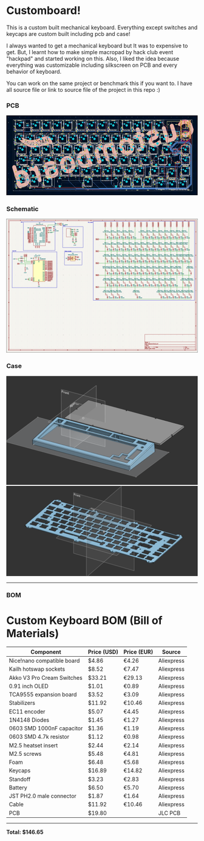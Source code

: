 # Customboard!

This is a custom built mechanical keyboard. Everything except switches and keycaps are custom built including pcb and case!

I always wanted to get a mechanical keyboard but It was to expensive to get. But, I learnt how to make simple macropad by hack club event "hackpad" and started working on this. Also, I liked the idea because everything was customizable including silkscreen on PCB and every behavior of keyboard.

You can work on the same project or benchmark this if you want to. I have all source file or link to source file of the project in this repo :)

### PCB
[![PCB](/images/readme/pcb.png)](/images/readme/pcb.png)

### Schematic
[![schematic](/images/readme/schematic.png)](/images/readme/schematic.png)

### Case
[![case](/images/readme/case.png)](/images/readme/case.png)
[![plate](/images/readme/plate.png)](/images/readme/plate.png)

---
### BOM

# Custom Keyboard BOM (Bill of Materials)

| Component                    | Price (USD) | Price (EUR) | Source     |
|------------------------------|-------------|-------------|------------|
| Nice!nano compatible board   | $4.86       | €4.26       | Aliexpress |
| Kailh hotswap sockets        | $8.52       | €7.47       | Aliexpress |
| Akko V3 Pro Cream Switches   | $33.21      | €29.13      | Aliexpress |
| 0.91 inch OLED               | $1.01       | €0.89       | Aliexpress |
| TCA9555 expansion board      | $3.52       | €3.09       | Aliexpress |
| Stabilizers                  | $11.92      | €10.46      | Aliexpress |
| EC11 encoder                 | $5.07       | €4.45       | Aliexpress |
| 1N4148 Diodes                | $1.45       | €1.27       | Aliexpress |
| 0603 SMD 1000nF capacitor    | $1.36       | €1.19       | Aliexpress |
| 0603 SMD 4.7k resistor       | $1.12       | €0.98       | Aliexpress |
| M2.5 heatset insert          | $2.44       | €2.14       | Aliexpress |
| M2.5 screws                  | $5.48       | €4.81       | Aliexpress |
| Foam                         | $6.48       | €5.68       | Aliexpress |
| Keycaps                      | $16.89      | €14.82      | Aliexpress |
| Standoff                     | $3.23       | €2.83       | Aliexpress |
| Battery                      | $6.50       | €5.70       | Aliexpress |
| JST PH2.0 male connector     | $1.87       | €1.64       | Aliexpress |
| Cable                        | $11.92      | €10.46      | Aliexpress |
| PCB                          | $19.80      |             | JLC PCB    |

---

**Total: $146.65**
